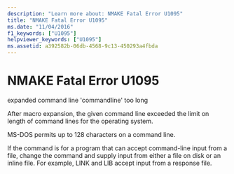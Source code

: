 ```yaml
---
description: "Learn more about: NMAKE Fatal Error U1095"
title: "NMAKE Fatal Error U1095"
ms.date: "11/04/2016"
f1_keywords: ["U1095"]
helpviewer_keywords: ["U1095"]
ms.assetid: a392582b-06db-4568-9c13-450293a4fbda
---
```

# NMAKE Fatal Error U1095

expanded command line 'commandline' too long

After macro expansion, the given command line exceeded the limit on length of command lines for the operating system.

MS-DOS permits up to 128 characters on a command line.

If the command is for a program that can accept command-line input from a file, change the command and supply input from either a file on disk or an inline file. For example, LINK and LIB accept input from a response file.

